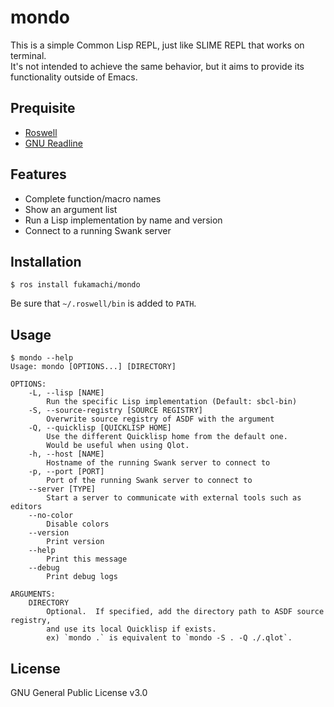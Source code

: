 # mondo

This is a simple Common Lisp REPL, just like SLIME REPL that works on terminal.  
It's not intended to achieve the same behavior, but it aims to provide its functionality outside of Emacs.

## Prequisite

* [Roswell](https://github.com/roswell/roswell)
* [GNU Readline](https://tiswww.case.edu/php/chet/readline/rltop.html)

## Features

* Complete function/macro names
* Show an argument list
* Run a Lisp implementation by name and version
* Connect to a running Swank server

## Installation

```
$ ros install fukamachi/mondo
```

Be sure that `~/.roswell/bin` is added to `PATH`.

## Usage

```
$ mondo --help
Usage: mondo [OPTIONS...] [DIRECTORY]

OPTIONS:
    -L, --lisp [NAME]
        Run the specific Lisp implementation (Default: sbcl-bin)
    -S, --source-registry [SOURCE REGISTRY]
        Overwrite source registry of ASDF with the argument
    -Q, --quicklisp [QUICKLISP HOME]
        Use the different Quicklisp home from the default one.
        Would be useful when using Qlot.
    -h, --host [NAME]
        Hostname of the running Swank server to connect to
    -p, --port [PORT]
        Port of the running Swank server to connect to
    --server [TYPE]
        Start a server to communicate with external tools such as editors
    --no-color
        Disable colors
    --version
        Print version
    --help
        Print this message
    --debug
        Print debug logs

ARGUMENTS:
    DIRECTORY
        Optional.  If specified, add the directory path to ASDF source registry,
        and use its local Quicklisp if exists.
        ex) `mondo .` is equivalent to `mondo -S . -Q ./.qlot`.
```

## License

GNU General Public License v3.0

